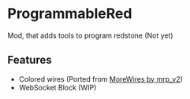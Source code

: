 # ProgrammableRed
Mod, that adds tools to program redstone (Not yet)

## Features
- Colored wires (Ported from [MoreWires by mrp_v2](https://github.com/mrp-v2/MoreWires))
- WebSocket Block (WIP)
